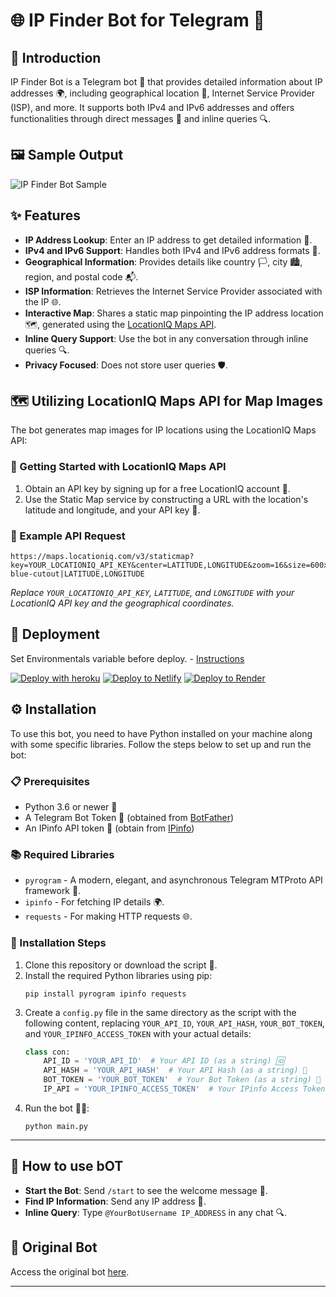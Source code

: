 

# 🌐 IP Finder Bot for Telegram 🤖

## 📜 Introduction
IP Finder Bot is a Telegram bot 🤖 that provides detailed information about IP addresses 🌍, including geographical location 📍, Internet Service Provider (ISP), and more. It supports both IPv4 and IPv6 addresses and offers functionalities through direct messages 💬 and inline queries 🔍.

## 🖼 Sample Output
![IP Finder Bot Sample](https://te.legra.ph/file/f3810a14eea0913203e5d.png)

## ✨ Features
- **IP Address Lookup**: Enter an IP address to get detailed information 🔎.
- **IPv4 and IPv6 Support**: Handles both IPv4 and IPv6 address formats 🔄.
- **Geographical Information**: Provides details like country 🏳️, city 🏙, region, and postal code 📬.
- **ISP Information**: Retrieves the Internet Service Provider associated with the IP 🌐.
- **Interactive Map**: Shares a static map pinpointing the IP address location 🗺, generated using the [LocationIQ Maps API](https://docs.locationiq.com/docs/maps).
- **Inline Query Support**: Use the bot in any conversation through inline queries 🔍.
- **Privacy Focused**: Does not store user queries 🛡.

## 🗺 Utilizing LocationIQ Maps API for Map Images
The bot generates map images for IP locations using the LocationIQ Maps API:

### 🚀 Getting Started with LocationIQ Maps API
1. Obtain an API key by signing up for a free LocationIQ account 🔑.
2. Use the Static Map service by constructing a URL with the location's latitude and longitude, and your API key 📍.

### 📌 Example API Request
```
https://maps.locationiq.com/v3/staticmap?key=YOUR_LOCATIONIQ_API_KEY&center=LATITUDE,LONGITUDE&zoom=16&size=600x600&markers=icon:large-blue-cutout|LATITUDE,LONGITUDE
```
*Replace `YOUR_LOCATIONIQ_API_KEY`, `LATITUDE`, and `LONGITUDE` with your LocationIQ API key and the geographical coordinates.*

## 🚀 Deployment

Set Environmentals variable before deploy. -  [Instructions](#-installation-steps)

[![Deploy with heroku](https://www.herokucdn.com/deploy/button.svg)](https://heroku.com/deploy)
[![Deploy to Netlify](https://www.netlify.com/img/deploy/button.svg)](https://app.netlify.com/start/deploy?repository=https://github.com/thejan64go/IP-Finder-Bot)
[![Deploy to Render](https://render.com/images/deploy-to-render-button.svg)](https://render.com/deploy)

## ⚙️ Installation

To use this bot, you need to have Python installed on your machine along with some specific libraries. Follow the steps below to set up and run the bot:

### 📋 Prerequisites
- Python 3.6 or newer 🐍
- A Telegram Bot Token 🤖 (obtained from [BotFather](https://t.me/botfather))
- An IPinfo API token 🔑 (obtain from [IPinfo](https://ipinfo.io/))

### 📚 Required Libraries
- `pyrogram` - A modern, elegant, and asynchronous Telegram MTProto API framework 🚀.
- `ipinfo` - For fetching IP details 🌍.
- `requests` - For making HTTP requests 🌐.

### 🔧 Installation Steps
1. Clone this repository or download the script 📁.
2. Install the required Python libraries using pip:
    ```
    pip install pyrogram ipinfo requests
    ```
3. Create a `config.py` file in the same directory as the script with the following content, replacing `YOUR_API_ID`, `YOUR_API_HASH`, `YOUR_BOT_TOKEN`, and `YOUR_IPINFO_ACCESS_TOKEN` with your actual details:
    ```python
    class con:
        API_ID = 'YOUR_API_ID'  # Your API ID (as a string) 🆔
        API_HASH = 'YOUR_API_HASH'  # Your API Hash (as a string) 🔐
        BOT_TOKEN = 'YOUR_BOT_TOKEN'  # Your Bot Token (as a string) 🤖
        IP_API = 'YOUR_IPINFO_ACCESS_TOKEN'  # Your IPinfo Access Token (as a string) 🔑
    ```
4. Run the bot 🏃‍♂️:
    ```
    python main.py
    ```

---
## 📖 How to use bOT
- **Start the Bot**: Send `/start` to see the welcome message 🚀.
- **Find IP Information**: Send any IP address 📧.
- **Inline Query**: Type `@YourBotUsername IP_ADDRESS` in any chat 🔍.

## 🚀 Original Bot
Access the original bot [here](https://t.me/IPfinderobo_bot).

---

